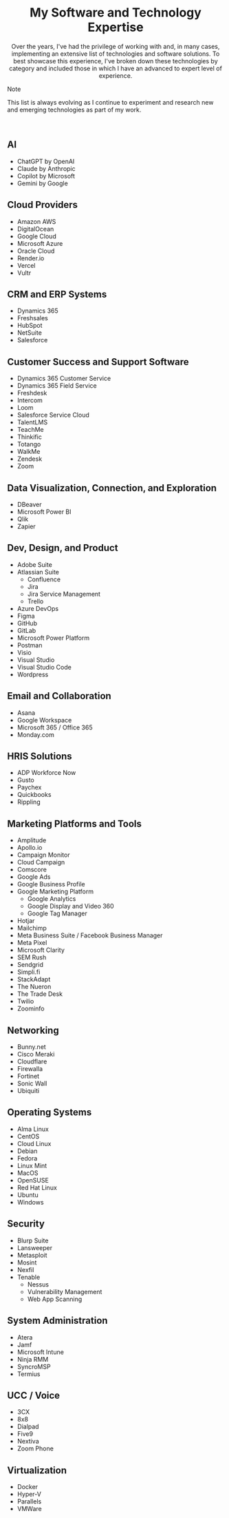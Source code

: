 <!-- markdownlint-disable MD033 -->
<h1 align="center">My Software and Technology Expertise</h1>

<p align="center">
    Over the years, I've had the privilege of working with and, in many cases, implementing an extensive list of technologies and software solutions. To best showcase this experience, I've broken down these technologies by category and included those in which I have an advanced to expert level of experience.
    <br />
</p>

> [!NOTE]
> This list is always evolving as I continue to experiment and research new and emerging technologies as part of my work.
<br />
<!-- markdownlint-enable MD033 -->

## AI

* ChatGPT by OpenAI
* Claude by Anthropic
* Copilot by Microsoft
* Gemini by Google

## Cloud Providers

* Amazon AWS
* DigitalOcean
* Google Cloud
* Microsoft Azure
* Oracle Cloud
* Render.io
* Vercel
* Vultr

## CRM and ERP Systems

* Dynamics 365
* Freshsales
* HubSpot
* NetSuite
* Salesforce

## Customer Success and Support Software

* Dynamics 365 Customer Service
* Dynamics 365 Field Service
* Freshdesk
* Intercom
* Loom
* Salesforce Service Cloud
* TalentLMS
* TeachMe
* Thinkific
* Totango
* WalkMe
* Zendesk
* Zoom

## Data Visualization, Connection, and Exploration

* DBeaver
* Microsoft Power BI
* Qlik
* Zapier

## Dev, Design, and Product

* Adobe Suite
* Atlassian Suite
  * Confluence
  * Jira
  * Jira Service Management
  * Trello
* Azure DevOps
* Figma
* GitHub
* GitLab
* Microsoft Power Platform
* Postman
* Visio
* Visual Studio
* Visual Studio Code
* Wordpress

## Email and Collaboration

* Asana
* Google Workspace
* Microsoft 365 / Office 365
* Monday.com

## HRIS Solutions

* ADP Workforce Now
* Gusto
* Paychex
* Quickbooks
* Rippling

## Marketing Platforms and Tools

* Amplitude
* Apollo.io
* Campaign Monitor
* Cloud Campaign
* Comscore
* Google Ads
* Google Business Profile
* Google Marketing Platform
  * Google Analytics
  * Google Display and Video 360
  * Google Tag Manager
* Hotjar
* Mailchimp
* Meta Business Suite / Facebook Business Manager
* Meta Pixel
* Microsoft Clarity
* SEM Rush
* Sendgrid
* Simpli.fi
* StackAdapt
* The Nueron
* The Trade Desk
* Twilio
* Zoominfo

## Networking

* Bunny.net
* Cisco Meraki
* Cloudflare
* Firewalla
* Fortinet
* Sonic Wall
* Ubiquiti

## Operating Systems

* Alma Linux
* CentOS
* Cloud Linux
* Debian
* Fedora
* Linux Mint
* MacOS
* OpenSUSE
* Red Hat Linux
* Ubuntu
* Windows

## Security

* Blurp Suite
* Lansweeper
* Metasploit
* Mosint
* Nexfil
* Tenable
  * Nessus
  * Vulnerability Management
  * Web App Scanning

## System Administration

* Atera
* Jamf
* Microsoft Intune
* Ninja RMM
* SyncroMSP
* Termius

## UCC / Voice

* 3CX
* 8x8
* Dialpad
* Five9
* Nextiva
* Zoom Phone

## Virtualization

* Docker
* Hyper-V
* Parallels
* VMWare
